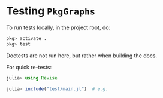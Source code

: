 # Testing `PkgGraphs`

To run tests locally, in the project root, do:
```julia
pkg> activate .
pkg> test
```

Doctests are not run here, but rather when building the docs.

For quick re-tests:
```julia
julia> using Revise

julia> include("test/main.jl")  # e.g.
```
